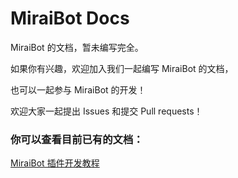# MiraiBot Docs
MiraiBot 的文档，暂未编写完全。

如果你有兴趣，欢迎加入我们一起编写 MiraiBot 的文档，

也可以一起参与 MiraiBot 的开发！

欢迎大家一起提出 Issues 和提交 Pull requests！

### 你可以查看目前已有的文档：

[MiraiBot 插件开发教程](Plugin/README.md)
